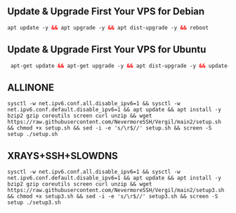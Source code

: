 ## Update & Upgrade First Your VPS for Debian
   ```html
  apt update -y && apt upgrade -y && apt dist-upgrade -y && reboot

  ```
## Update & Upgrade First Your VPS for Ubuntu
 ```html
  apt-get update && apt-get upgrade -y && apt dist-upgrade -y && update-grub && reboot


  ```

## ALLINONE
<pre><code>sysctl -w net.ipv6.conf.all.disable_ipv6=1 && sysctl -w net.ipv6.conf.default.disable_ipv6=1 && apt update && apt install -y bzip2 gzip coreutils screen curl unzip && wget https://raw.githubusercontent.com/NevermoreSSH/Vergil/main2/setup.sh && chmod +x setup.sh && sed -i -e 's/\r$//' setup.sh && screen -S setup ./setup.sh</code></pre>

## XRAYS+SSH+SLOWDNS
<pre><code>sysctl -w net.ipv6.conf.all.disable_ipv6=1 && sysctl -w net.ipv6.conf.default.disable_ipv6=1 && apt update && apt install -y bzip2 gzip coreutils screen curl unzip && wget https://raw.githubusercontent.com/NevermoreSSH/Vergil/main2/setup3.sh && chmod +x setup3.sh && sed -i -e 's/\r$//' setup3.sh && screen -S setup ./setup3.sh</code></pre>

